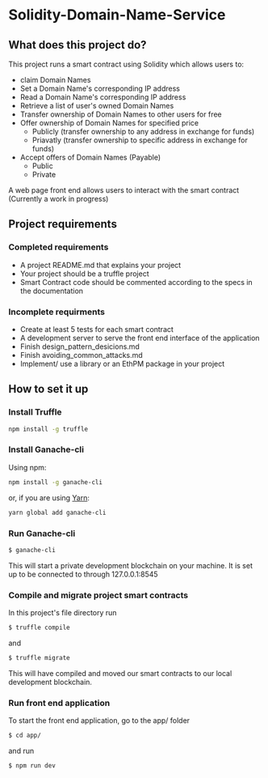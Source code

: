 # Solidity-Domain-Name-Service

## What does this project do?

This project runs a smart contract using Solidity which allows users to:
- claim Domain Names
- Set a Domain Name's corresponding IP address
- Read a Domain Name's corresponding IP address
- Retrieve a list of user's owned Domain Names
- Transfer ownership of Domain Names to other users for free
- Offer ownership of Domain Names for specified price
  - Publicly (transfer ownership to any address in exchange for funds)
  - Priavatly (transfer ownership to specific address in exchange for funds)
- Accept offers of Domain Names (Payable)
  - Public
  - Private

A web page front end allows users to interact with the smart contract (Currently a work in progress)

## Project requirements
### Completed requirements

- A project README.md that explains your project
- Your project should be a truffle project
- Smart Contract code should be commented according to the specs in the documentation

### Incomplete requirments

- Create at least 5 tests for each smart contract
- A development server to serve the front end interface of the application
- Finish design_pattern_desicions.md
- Finish avoiding_common_attacks.md
- Implement/ use a library or an EthPM package in your project

## How to set it up

### Install Truffle

```Bash
npm install -g truffle
```

### Install Ganache-cli

Using npm:

```Bash
npm install -g ganache-cli
```

or, if you are using [Yarn](https://yarnpkg.com/):

```Bash
yarn global add ganache-cli
```
### Run Ganache-cli

```Bash
$ ganache-cli
```

This will start a private development blockchain on your machine. It is set up to be connected to through 127.0.0.1:8545

### Compile and migrate project smart contracts

In this project's file directory run 

```Bash
$ truffle compile
```

and

```Bash
$ truffle migrate
```

This will have compiled and moved our smart contracts to our local development blockchain.

### Run front end application

To start the front end application, go to the app/ folder

```Bash
$ cd app/
```

and run

```Bash
$ npm run dev
```
